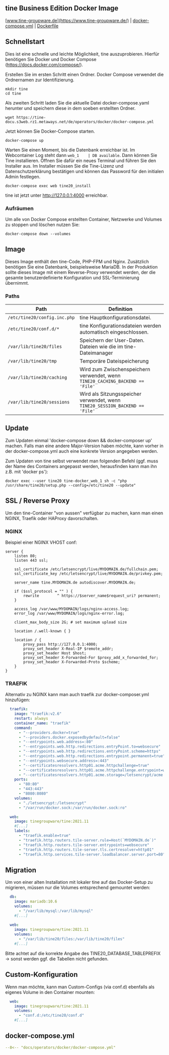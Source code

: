 tine Business Edition Docker Image
---
[www.tine-groupware.de](https://www.tine-groupware.de/) | [docker-compose.yml](https://tine-docu.s3web.rz1.metaways.net/de/operators/docker/docker-compose.yml) | [Dockerfile](https://github.com/tine20/tine20/blob/main/ci/dockerimage/built.Dockerfile)

## Schnellstart

Dies ist eine schnelle und leichte Möglichkeit, tine auszuprobieren. Hierfür benötigen Sie Docker und Docker Compose (https://docs.docker.com/compose/).

Erstellen Sie im ersten Schritt einen Ordner. Docker Compose verwendet die Ordnernamen zur Identifizierung.

```
mkdir tine
cd tine
```
Als zweiten Schritt laden Sie die aktuelle Datei docker-compose.yaml herunter und speichern diese in dem soeben erstellten Ordner.

```
wget https://tine-docu.s3web.rz1.metaways.net/de/operators/docker/docker-compose.yml
```

Jetzt können Sie Docker-Compose starten.

```
docker-compose up
```

Warten Sie einen Moment, bis die Datenbank erreichbar ist. Im Webcontainer Log steht dann `web_1    | DB available`. Dann können Sie Tine installieren. Öffnen Sie dafür ein neues Terminal und führen Sie den Installer aus. Im Installer müssen Sie die Tine-Lizenz und Datenschutzerklärung bestätigen und können das Password für den initialen Admin festlegen.

```
docker-compose exec web tine20_install
```

tine ist jetzt unter http://127.0.0.1:4000 erreichbar.

### Aufräumen
Um alle von Docker Compose erstellten Container, Netzwerke und Volumes zu stoppen und löschen nutzen Sie:
```
docker-compose down --volumes
```

## Image
Dieses Image enthält den tine-Code, PHP-FPM und Nginx. Zusätzlich benötigen Sie eine Datenbank, beispielsweise MariaDB. In der Produktion sollte dieses Image mit einem Reverse-Proxy verwendet werden, der die gesamte benutzerdefinierte Konfiguration und SSL-Terminierung übernimmt.

### Paths
| Path | Definition |
|---|---|
| `/etc/tine20/config.inc.php` | tine Hauptkonfigurationsdatei.
| `/etc/tine20/conf.d/*` | tine Konfigurationsdateien werden automatisch eingeschlossen.
| `/var/lib/tine20/files` | Speichern der User-Daten. Dateien wie die im tine-Dateimanager
| `/var/lib/tine20/tmp` | Temporäre Dateispeicherung
| `/var/lib/tine20/caching` | Wird zum Zwischenspeichern verwendet, wenn `TINE20_CACHING_BACKEND == 'File'`
| `/var/lib/tine20/sessions`  | Wird als Sitzungsspeicher verwendet, wenn `TINE20_SESSION_BACKEND == 'File'`

## Update

Zum Updaten einmal 'docker-compose down && docker-composer up' machen. Falls man eine andere Major-Version haben möchte, kann
vorher in der docker-compose.yml auch eine konkrete Version angegeben werden.

Zum Updaten von tine selbst verwendet man folgenden Befehl (ggf. muss der Name des Containers angepasst werden, herausfinden
kann man ihn z.B. mit 'docker ps'):

```
docker exec --user tine20 tine-docker_web_1 sh -c "php /usr/share/tine20/setup.php --config=/etc/tine20 --update"
```

## SSL / Reverse Proxy

Um den tine-Container "von aussen" verfügbar zu machen, kann man einen NGINX, Traefik oder HAProxy davorschalten.

### NGINX

Beispiel einer NGINX VHOST conf:

```apacheconf
server {
    listen 80;
    listen 443 ssl;
    
    ssl_certificate /etc/letsencrypt/live/MYDOMAIN.de/fullchain.pem;
    ssl_certificate_key /etc/letsencrypt/live/MYDOMAIN.de/privkey.pem;
    
    server_name tine.MYDOMAIN.de autodiscover.MYDOMAIN.de;
    
    if ($ssl_protocol = "" ) {
        rewrite        ^ https://$server_name$request_uri? permanent;
    }
    
    access_log /var/www/MYDOMAIN/logs/nginx-access.log;
    error_log /var/www/MYDOMAIN/logs/nginx-error.log;
    
    client_max_body_size 2G; # set maximum upload size
    
    location /.well-known { }
    
    location / {
        proxy_pass http://127.0.0.1:4000;
        proxy_set_header X-Real-IP $remote_addr;
        proxy_set_header Host $host;
        proxy_set_header X-Forwarded-For $proxy_add_x_forwarded_for;
        proxy_set_header X-Forwarded-Proto $scheme;
    }
}
```

### TRAEFIK

Alternativ zu NGINX kann man auch traefik zur docker-composer.yml hinzufügen:

```yaml
  traefik:
    image: "traefik:v2.6"
    restart: always
    container_name: "traefik"
    command:
      - "--providers.docker=true"
      - "--providers.docker.exposedbydefault=false"
      - "--entrypoints.web.address=:80"
      - "--entrypoints.web.http.redirections.entryPoint.to=websecure"
      - "--entrypoints.web.http.redirections.entryPoint.scheme=https"
      - "--entrypoints.web.http.redirections.entrypoint.permanent=true"
      - "--entrypoints.websecure.address=:443"
      - "--certificatesresolvers.http01.acme.httpchallenge=true"
      - "--certificatesresolvers.http01.acme.httpchallenge.entrypoint=web"
      - "--certificatesresolvers.http01.acme.storage=/letsencrypt/acme.json"
    ports:
      - "80:80"
      - "443:443"
      - "8080:8080"
    volumes:
      - "./letsencrypt:/letsencrypt"
      - "/var/run/docker.sock:/var/run/docker.sock:ro"

  web:
    image: tinegroupware/tine:2021.11
    #[...]
    labels:
      - "traefik.enable=true"
      - "traefik.http.routers.tile-server.rule=Host(`MYDOMAIN.de`)"
      - "traefik.http.routers.tile-server.entrypoints=websecure"
      - "traefik.http.routers.tile-server.tls.certresolver=http01"
      - "traefik.http.services.tile-server.loadbalancer.server.port=80"
```

## Migration

Um von einer alten Installation mit lokaler tine auf das Docker-Setup zu migrieren, müssen nur die Volumes entsprechend gemountet werden:

```yaml
  db:
    image: mariadb:10.6
    volumes:
      - "/var/lib/mysql:/var/lib/mysql"
    #[...]
    
  web:
    image: tinegroupware/tine:2021.11
    volumes:
      - "/var/lib/tine20/files:/var/lib/tine20/files"
    #[...]
```

Bitte achtet auf die korrekte Angabe des TINE20_DATABASE_TABLEPREFIX -> sonst werden ggf. die Tabellen nicht gefunden.

## Custom-Konfiguration

Wenn man möchte, kann man Custom-Configs (via conf.d) ebenfalls als eigenes Volume in den Container mounten:

```yaml
  web:
    image: tinegroupware/tine:2021.11
    volumes:
      - "conf.d:/etc/tine20/conf.d"
    #[...]
```

## docker-compose.yml

``` yaml title="docker-compose.yml"
--8<-- "docs/operators/docker/docker-compose.yml"
```
